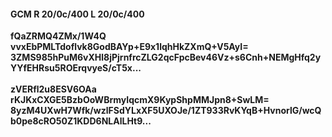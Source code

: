 #### GCM R 20/0c/400 L 20/0c/400
**fQaZRMQ4ZMx/1W4Q**<br/>**vvxEbPMLTdoflvk8GodBAYp+E9x1lqhHkZXmQ+V5AyI=**<br/>**3ZMS985hPuM6vXHl8jPjrnfrcZLG2qcFpcBev46Vz+s6Cnh+NEMgHfq2yYYfEHRsu5ROErqvyeS/cT5x...**<br/><br/>
**zVERfl2u8ESV6OAa**<br/>**rKJKxCXGE5BzbOoWBrmyIqcmX9KypShpMMJpn8+SwLM=**<br/>**8yzM4UXwH7Wfk/wzlFSdYLxXF5UXOJe/1ZT933RvKYqB+HvnorlG/wcQb0pe8cRO50Z1KDD6NLAlLHt9...**